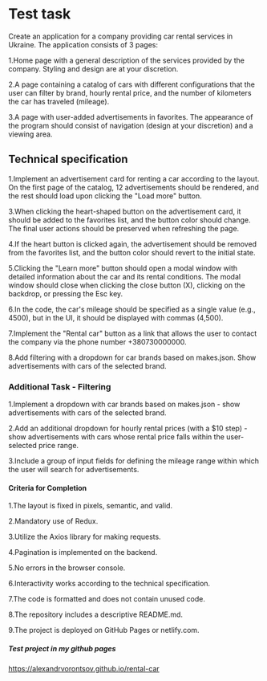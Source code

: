 # Test task

Create an application for a company providing car rental services in Ukraine. The application consists of 3 pages:

1.Home page with a general description of the services provided by the company. Styling and design are at your discretion.

2.A page containing a catalog of cars with different configurations that the user can filter by brand, hourly rental price, and the number of kilometers the car has traveled (mileage).

3.A page with user-added advertisements in favorites. The appearance of the program should consist of navigation (design at your discretion) and a viewing area.

## Technical specification

1.Implement an advertisement card for renting a car according to the layout. On the first page of the catalog, 12 advertisements should be rendered, and the rest should load upon clicking the "Load more" button.

3.When clicking the heart-shaped button on the advertisement card, it should be added to the favorites list, and the button color should change. The final user actions should be preserved when refreshing the page.

4.If the heart button is clicked again, the advertisement should be removed from the favorites list, and the button color should revert to the initial state.

5.Clicking the "Learn more" button should open a modal window with detailed information about the car and its rental conditions. The modal window should close when clicking the close button (X), clicking on the backdrop, or pressing the Esc key.

6.In the code, the car's mileage should be specified as a single value (e.g., 4500), but in the UI, it should be displayed with commas (4,500).

7.Implement the "Rental car" button as a link that allows the user to contact the company via the phone number +380730000000.

8.Add filtering with a dropdown for car brands based on makes.json. Show advertisements with cars of the selected brand.

### Additional Task - Filtering

1.Implement a dropdown with car brands based on makes.json - show advertisements with cars of the selected brand.

2.Add an additional dropdown for hourly rental prices (with a $10 step) - show advertisements with cars whose rental price falls within the user-selected price range.

3.Include a group of input fields for defining the mileage range within which the user will search for advertisements.

#### Criteria for Completion

1.The layout is fixed in pixels, semantic, and valid.

2.Mandatory use of Redux.

3.Utilize the Axios library for making requests.

4.Pagination is implemented on the backend.

5.No errors in the browser console.

6.Interactivity works according to the technical specification.

7.The code is formatted and does not contain unused code.

8.The repository includes a descriptive README.md.

9.The project is deployed on GitHub Pages or netlify.com.

##### Test project in my github pages

https://alexandrvorontsov.github.io/rental-car
